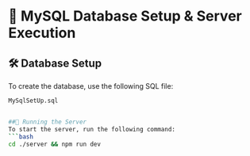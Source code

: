 # 📂 MySQL Database Setup & Server Execution

## 🛠️ Database Setup
To create the database, use the following SQL file:
```bash
MySqlSetUp.sql


##🚀 Running the Server
To start the server, run the following command:
```bash
cd ./server && npm run dev

